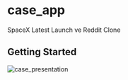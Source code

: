 # case_app

SpaceX Latest Launch ve Reddit Clone

## Getting Started

![case_presentation](https://user-images.githubusercontent.com/89297042/195962500-3f4f3863-e5ba-4e63-8cca-e3ff744e59ea.png)
